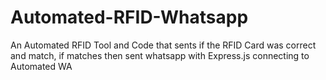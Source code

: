 # Automated-RFID-Whatsapp
An Automated RFID Tool and Code that sents if the RFID Card was correct and match, if matches then sent whatsapp with Express.js connecting to Automated WA
